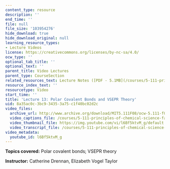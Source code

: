 ```yaml
---
content_type: resource
description: ''
end_time: ''
file: null
file_size: '103954276'
hide_download: true
hide_download_original: null
learning_resource_types:
- Lecture Videos
license: https://creativecommons.org/licenses/by-nc-sa/4.0/
ocw_type: ''
optional_tab_title: ''
optional_text: ''
parent_title: Video Lectures
parent_type: CourseSection
related_resources_text: Lecture Notes ([PDF - 5.1MB](/courses/5-111-principles-of-chemical-science-fall-2008/resources/lecnotes13))
resource_index_text: ''
resourcetype: Video
start_time: ''
title: 'Lecture 13: Polar Covalent Bonds and VSEPR Theory'
uid: 8a35ac0c-3bc9-3435-3a75-c1f40bc02d2c
video_files:
  archive_url: http://www.archive.org/download/MIT5.111F08/ocw-5.111-f08-lec13_300k.mp4
  video_captions_file: /courses/5-111-principles-of-chemical-science-fall-2008/cd4aa83ef94b503eb18e4d96a4fa5958_l6Bf5ktvM_g.vtt
  video_thumbnail_file: https://img.youtube.com/vi/l6Bf5ktvM_g/default.jpg
  video_transcript_file: /courses/5-111-principles-of-chemical-science-fall-2008/7b962d1484ed5d819cd060e6e0e072b1_l6Bf5ktvM_g.pdf
video_metadata:
  youtube_id: l6Bf5ktvM_g
---
```


**Topics covered:** Polar covalent bonds; VSEPR theory

**Instructor:** Catherine Drennan, Elizabeth Vogel Taylor

